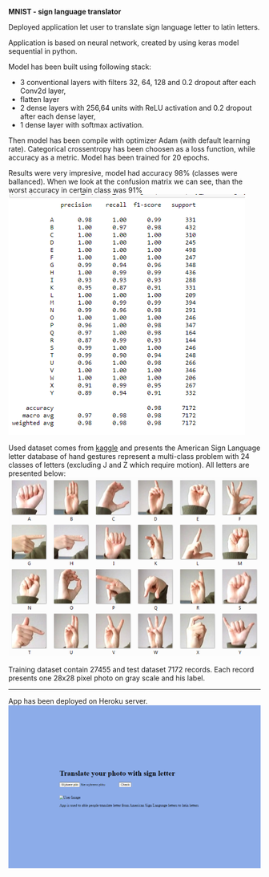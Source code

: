 **MNIST - sign language translator**

Deployed application let user to translate sign language letter to latin letters.  

Application is based on neural network, created by using keras model sequential in python.

Model has been built using following stack:
- 3 conventional layers with filters 32, 64, 128 and 0.2 dropout after each Conv2d layer,
- flatten layer
- 2 dense layers with 256,64 units with ReLU activation and 0.2 dropout after each dense layer,
- 1 dense layer with softmax activation.

Then model has been compile with optimizer Adam (with default learning rate).
Categorical crossentropy has been choosen as a loss function, while accuracy as a metric.
Model has been trained for 20 epochs.

Results were very impresive, model had accuracy 98% (classes were ballanced). 
When we look at the confusion matrix we can see, than the worst accuracy in certain class was 91% 
![results](presentation/image2.png)

Used dataset comes from [kaggle](https://www.kaggle.com/datamunge/sign-language-mnist?select=amer_sign2.png) and presents the American Sign Language letter database of hand gestures represent a multi-class problem with 24 classes of letters (excluding J and Z which require motion). All letters are presented below:
![letters](presentation/image1.png)

Training dataset contain 27455 and test dataset 7172 records.
Each record presents one 28x28 pixel photo on gray scale and his label.

---
App has been deployed on Heroku server.
![app](presentation/image3.png)

